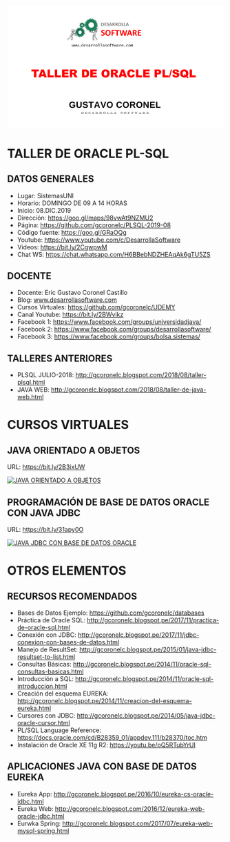 ![ORACLE PL-SQL](https://raw.githubusercontent.com/gcoronelc/PLSQL-2019-12/master/img/plsql.png)


# TALLER DE ORACLE PL-SQL

## DATOS GENERALES

- Lugar: SistemasUNI
- Horario: DOMINGO DE 09 A 14 HORAS
- Inicio: 08.DIC.2019
- Dirección: https://goo.gl/maps/98vwAt9NZMU2
- Página: https://github.com/gcoronelc/PLSQL-2019-08
- Código fuente: https://goo.gl/GRaOQg
- Youtube: https://www.youtube.com/c/DesarrollaSoftware
- Videos: https://bit.ly/2CgwpwM
- Chat WS: https://chat.whatsapp.com/H6BBebNDZHEAqAk6gTU5ZS

## DOCENTE

- Docente: Eric Gustavo Coronel Castillo
- Blog: www.desarrollasoftware.com
- Cursos Virtuales: https://github.com/gcoronelc/UDEMY
- Canal Youtube: https://bit.ly/2BWvikz
- Facebook 1: https://www.facebook.com/groups/universidadjava/
- Facebook 2: https://www.facebook.com/groups/desarrollasoftware/
- Facebook 3: https://www.facebook.com/groups/bolsa.sistemas/


## TALLERES ANTERIORES

- PLSQL JULIO-2018: http://gcoronelc.blogspot.com/2018/08/taller-plsql.html
- JAVA WEB: http://gcoronelc.blogspot.com/2018/08/taller-de-java-web.html


# CURSOS VIRTUALES


## JAVA ORIENTADO A OBJETOS

URL: https://bit.ly/2B3ixUW

[![JAVA ORIENTADO A OBJETOS](http://img.youtube.com/vi/EKlwF12-l9Y/0.jpg)](http://www.youtube.com/watch?v=EKlwF12-l9Y "JAVA ORIENTADO A OBJETOS")

## PROGRAMACIÓN DE BASE DE DATOS ORACLE CON JAVA JDBC

URL: https://bit.ly/31apy0O

[![JAVA JDBC CON BASE DE DATOS ORACLE](http://img.youtube.com/vi/MR53Xgeg28Y/0.jpg)](http://www.youtube.com/watch?v=MR53Xgeg28Y "JAVA JDBC CON BASE DE DATOS ORACLE")



# OTROS ELEMENTOS


## RECURSOS RECOMENDADOS

- Bases de Datos Ejemplo: https://github.com/gcoronelc/databases
- Práctica de Oracle SQL: http://gcoronelc.blogspot.pe/2017/11/practica-de-oracle-sql.html
- Conexión con JDBC: http://gcoronelc.blogspot.pe/2017/11/jdbc-conexion-con-bases-de-datos.html
- Manejo de ResultSet: http://gcoronelc.blogspot.pe/2015/01/java-jdbc-resultset-to-list.html
- Consultas Básicas: http://gcoronelc.blogspot.pe/2014/11/oracle-sql-consultas-basicas.html
- Introducción a SQL: http://gcoronelc.blogspot.pe/2014/11/oracle-sql-introduccion.html
- Creación del esquema EUREKA: http://gcoronelc.blogspot.pe/2014/11/creacion-del-esquema-eureka.html
- Cursores con JDBC: http://gcoronelc.blogspot.pe/2014/05/java-jdbc-oracle-cursor.html
- PL/SQL Language Reference: https://docs.oracle.com/cd/B28359_01/appdev.111/b28370/toc.htm
- Instalación de Oracle XE 11g R2: https://youtu.be/oQ5RTubYrUI


## APLICACIONES JAVA CON BASE DE DATOS EUREKA 

- Eureka App: http://gcoronelc.blogspot.pe/2016/10/eureka-cs-oracle-jdbc.html
- Eureka Web: http://gcoronelc.blogspot.com/2016/12/eureka-web-oracle-jdbc.html
- Eurwka Spring: http://gcoronelc.blogspot.com/2017/07/eureka-web-mysql-spring.html

